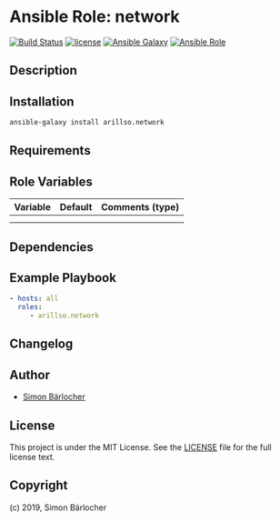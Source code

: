# Ansible Role: network

[![Build Status](https://img.shields.io/travis/arillso/ansible.network.svg?branch=master&style=popout-square)](https://travis-ci.org/arillso/ansible.network) [![license](https://img.shields.io/github/license/mashape/apistatus.svg?style=popout-square)](https://sbaerlo.ch/licence) [![Ansible Galaxy](http://img.shields.io/badge/ansible--galaxy-network-blue.svg?style=popout-square)](https://galaxy.ansible.com/arillso/network) [![Ansible Role](https://img.shields.io/ansible/role/d/id.svg?style=popout-square)](https://galaxy.ansible.com/arillso/network)

## Description

## Installation

```bash
ansible-galaxy install arillso.network
```

## Requirements

## Role Variables

| Variable             | Default     | Comments (type)                                   |
| :---                 | :---        | :---                                              |
| | | |
| | | |

## Dependencies

## Example Playbook

```yml
- hosts: all
  roles:
     - arillso.network
```

## Changelog

## Author

* [Simon Bärlocher](https://sbaerlocher.ch)

## License

This project is under the MIT License. See the [LICENSE](https://sbaerlo.ch/licence) file for the full license text.

## Copyright

(c) 2019, Simon Bärlocher

